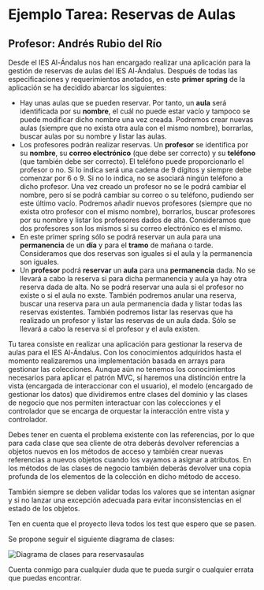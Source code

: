 # Ejemplo Tarea: Reservas de Aulas
## Profesor: Andrés Rubio del Río

Desde el IES Al-Ándalus nos han encargado realizar una aplicación para la gestión de reservas de aulas del IES Al-Ándalus. Después de todas las especificaciones y requerimientos anotados, en este **primer spring** de la aplicación se ha decidido abarcar los siguientes:

- Hay unas aulas que se pueden reservar. Por tanto, un **aula** será identificada por su **nombre**, el cuál no puede estar vacío y tampoco se puede modificar dicho nombre una vez creada. Podremos crear nuevas aulas (siempre que no exista otra aula con el mismo nombre), borrarlas, buscar aulas por su nombre y listar las aulas.
- Los profesores podrán realizar reservas. Un **profesor** se identifica por su **nombre**, su **correo electrónico** (que debe ser correcto) y su **teléfono** (que también debe ser correcto). El teléfono puede proporcionarlo el profesor o no. Si lo indica será una cadena de 9 dígitos y siempre debe comenzar por 6 o 9. Si no lo indica, no se asociará ningún teléfono a dicho profesor. Una vez creado un profesor no se le podrá cambiar el nombre, pero sí se podrá cambiar su correo o su teléfono, pudiendo ser este último vacío. Podremos añadir nuevos profesores (siempre que no exista otro profesor con el mismo nombre), borrarlos, buscar profesores por su nombre y listar los profesores dados de alta. Consideramos que dos profesores son los mismos si su correo electrónico es el mismo.
- En este primer spring sólo se podrá reservar un aula para una **permanencia** de un **día** y para el **tramo** de mañana o tarde. Consideramos que dos reservas son iguales si el aula y la permanencia son iguales.
- Un **profesor** podrá **reservar** un **aula** para una **permanencia** dada. No se llevará a cabo la reserva si para dicha permanencia y aula ya hay otra reserva dada de alta. No se podrá reservar una aula si el profesor no existe o si el aula no exste. También podremos anular una reserva, buscar una reserva para un aula  permanencia dada y listar todas las reservas existentes. También podremos listar las reservas que ha realizado un profesor y listar las reservas de un aula dada. Sólo se llevará a cabo la reserva si el profesor y el aula existen.

Tu tarea consiste en realizar una aplicación para gestionar la reserva de aulas para el IES Al-Ándalus. Con los conocimientos adquiridos hasta el momento realizaremos una implementación basada en arrays para gestionar las colecciones. Aunque aún no tenemos los conocimientos necesarios para aplicar el patrón MVC, sí haremos una distinción entre la vista (encargada de interaccionar con el usuario), el modelo (encargado de gestionar los datos) que dividiremos entre clases del dominio y las clases de negocio que nos permiten interactuar con las colecciones y el controlador que se encarga de orquestar la interacción entre vista y controlador.

Debes tener en cuenta el problema existente con las referencias, por lo que para cada clase que sea cliente de otra deberás devolver referencias a objetos nuevos en los métodos de acceso y también crear nuevas referencias a nuevos objetos cuando los vayamos a asignar a atributos. En los métodos de las clases de negocio también deberás devolver una copia profunda de los elementos de la colección en dicho método de acceso.

También siempre se deben validar todas los valores que se intentan asignar y si no lanzar una excepción adecuada para evitar inconsistencias en el estado de los objetos.

Ten en cuenta que el proyecto lleva todos los test que espero que se pasen.

Se propone seguir el siguiente diagrama de clases:

![Diagrama de clases para reservasaulas](src/main/resources/org/iesalandalus/programacion/reservasaulas/reservasAulas.png)

Cuenta conmigo para cualquier duda que te pueda surgir o cualquier errata que puedas encontrar.


